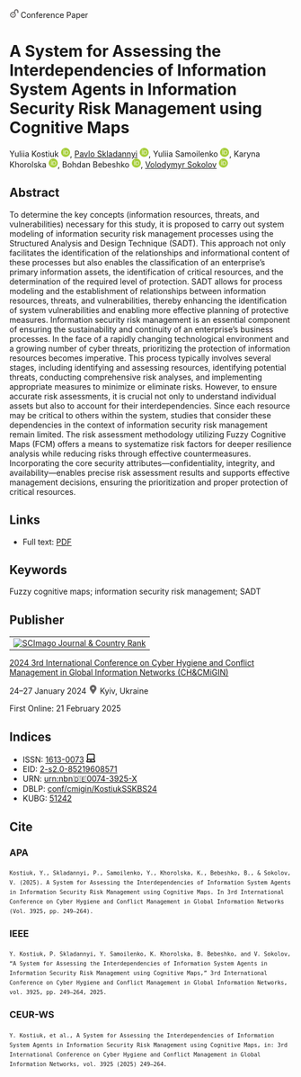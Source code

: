 <img src="/icons/unlock.svg" width="16" height="16"> Conference Paper

# A System for Assessing the Interdependencies of Information System Agents in Information Security Risk Management using Cognitive Maps

Yuliia Kostiuk <a href="https://orcid.org/0000-0001-5423-0985" target="_blank"><img src="/icons/orcid.svg" width="16" height="16"></a>,
<a href="https://pavlo-skladannyi.github.io/">Pavlo Skladannyi</a> <a href="https://orcid.org/0000-0002-7775-6039" target="_blank"><img src="/icons/orcid.svg" width="16" height="16"></a>,
Yuliia Samoilenko <a href="https://orcid.org/0000-0003-3787-1435" target="_blank"><img src="/icons/orcid.svg" width="16" height="16"></a>,
Karyna Khorolska <a href="https://orcid.org/0000-0003-3270-4494" target="_blank"><img src="/icons/orcid.svg" width="16" height="16"></a>,
Bohdan Bebeshko <a href="https://orcid.org/0000-0001-6599-0808" target="_blank"><img src="/icons/orcid.svg" width="16" height="16"></a>,
<a href="/">Volodymyr Sokolov</a> <a href="https://orcid.org/0000-0002-9349-7946" target="_blank"><img src="/icons/orcid.svg" width="16" height="16"></a>

## Abstract

To determine the key concepts (information resources, threats, and vulnerabilities) necessary for this study, it is proposed to carry out system modeling of information security risk management processes using the Structured Analysis and Design Technique (SADT). This approach not only facilitates the identification of the relationships and informational content of these processes but also enables the classification of an enterprise’s primary information assets, the identification of critical resources, and the determination of the required level of protection. SADT allows for process modeling and the establishment of relationships between information resources, threats, and vulnerabilities, thereby enhancing the identification of system vulnerabilities and enabling more effective planning of protective measures. Information security risk management is an essential component of ensuring the sustainability and continuity of an enterprise’s business processes. In the face of a rapidly changing technological environment and a growing number of cyber threats, prioritizing the protection of information resources becomes imperative. This process typically involves several stages, including identifying and assessing resources, identifying potential threats, conducting comprehensive risk analyses, and implementing appropriate measures to minimize or eliminate risks. However, to ensure accurate risk assessments, it is crucial not only to understand individual assets but also to account for their interdependencies. Since each resource may be critical to others within the system, studies that consider these dependencies in the context of information security risk management remain limited. The risk assessment methodology utilizing Fuzzy Cognitive Maps (FCM) offers a means to systematize risk factors for deeper resilience analysis while reducing risks through effective countermeasures. Incorporating the core security attributes—confidentiality, integrity, and availability—enables precise risk assessment results and supports effective management decisions, ensuring the prioritization and proper protection of critical resources.

## Links

* Full text: [PDF](https://ceur-ws.org/Vol-3925/paper21.pdf)

## Keywords

Fuzzy cognitive maps; information security risk management; SADT

## Publisher

<table>
<tr>
<td>
<a href="https://www.scimagojr.com/journalsearch.php?q=21100218356&amp;tip=sid&amp;exact=no" title="SCImago Journal &amp; Country Rank"><img border="0" src="https://corsproxy.io/?https://www.scimagojr.com/journal_img.php?id=21100218356" alt="SCImago Journal &amp; Country Rank"  /></a>
</td>
</tr>
</table>

[2024 3rd International Conference on Cyber Hygiene and Conflict Management in Global Information Networks (CH&CMiGIN)](https://ceur-ws.org/Vol-3925/)

24–27 January 2024 <img src="/icons/location-pin.svg" width="16" height="16"> Kyiv, Ukraine

First Online: 21 February 2025

## Indices

* ISSN: [1613-0073](https://portal.issn.org/resource/ISSN/1613-0073) <img src="/icons/online.svg" width="16" height="16">
* EID: [2-s2.0-85219608571](http://www.scopus.com/record/display.url?origin=inward&eid=2-s2.0-85219608571)
* URN: [urn:nbn:de:0074-3925-X](https://nbn-resolving.org/xml/urn:nbn:de:0074-3925-X)
* DBLP: [conf/cmigin/KostiukSSKBS24](https://dblp.org/rec/conf/cmigin/KostiukSSKBS24.html)
* KUBG: [51242](http://elibrary.kubg.edu.ua/id/eprint/51242/)

## Cite

### APA

<small>`Kostiuk, Y., Skladannyi, P., Samoilenko, Y., Khorolska, K., Bebeshko, B., & Sokolov, V. (2025). A System for Assessing the Interdependencies of Information System Agents in Information Security Risk Management using Cognitive Maps. In 3rd International Conference on Cyber Hygiene and Conflict Management in Global Information Networks (Vol. 3925, pp. 249–264).`</small>

### IEEE

<small>`Y. Kostiuk, P. Skladannyi, Y. Samoilenko, K. Khorolska, B. Bebeshko, and V. Sokolov, “A System for Assessing the Interdependencies of Information System Agents in Information Security Risk Management using Cognitive Maps,” 3rd International Conference on Cyber Hygiene and Conflict Management in Global Information Networks, vol. 3925, pp. 249–264, 2025.`</small>

### CEUR-WS

<small>`Y. Kostiuk, et al., A System for Assessing the Interdependencies of Information System Agents in Information Security Risk Management using Cognitive Maps, in: 3rd International Conference on Cyber Hygiene and Conflict Management in Global Information Networks, vol. 3925 (2025) 249–264.`</small>
